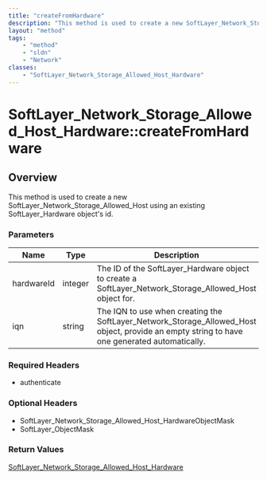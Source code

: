 ```yaml
---
title: "createFromHardware"
description: "This method is used to create a new SoftLayer_Network_Storage_Allowed_Host using an existing SoftLayer_Hardware object's... "
layout: "method"
tags:
    - "method"
    - "sldn"
    - "Network"
classes:
    - "SoftLayer_Network_Storage_Allowed_Host_Hardware"
---
```

# SoftLayer_Network_Storage_Allowed_Host_Hardware::createFromHardware
## Overview 
This method is used to create a new SoftLayer_Network_Storage_Allowed_Host using an existing SoftLayer_Hardware object's id. 

### Parameters 
|Name | Type | Description |
| --- | --- | --- |
|hardwareId| integer| The ID of the SoftLayer_Hardware object to create a SoftLayer_Network_Storage_Allowed_Host object for.|
|iqn| string| The IQN to use when creating the SoftLayer_Network_Storage_Allowed_Host object, provide an empty string to have one generated automatically.|


### Required Headers
* authenticate

### Optional Headers
* SoftLayer_Network_Storage_Allowed_Host_HardwareObjectMask
* SoftLayer_ObjectMask

### Return Values
<a href='/reference/datatypes/SoftLayer_Network_Storage_Allowed_Host_Hardware'>SoftLayer_Network_Storage_Allowed_Host_Hardware </a>
